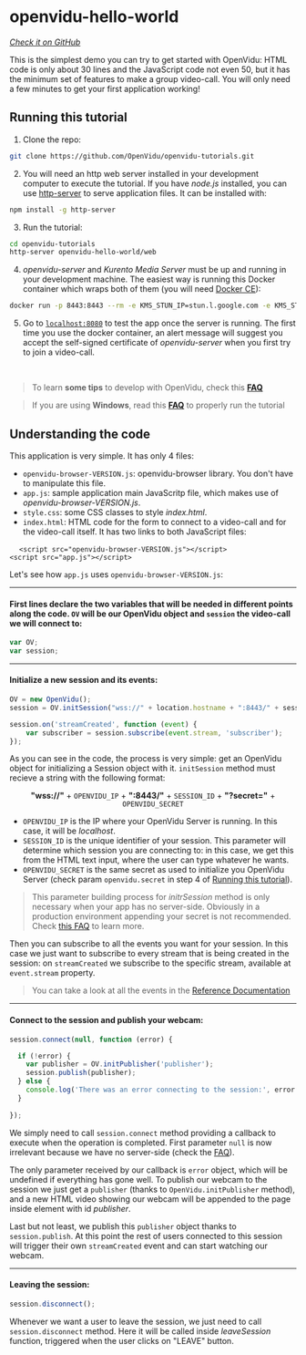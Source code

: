 # openvidu-hello-world
<a href="https://github.com/OpenVidu/openvidu-tutorials/tree/master/openvidu-hello-world" target="_blank"><i class="icon ion-social-github"> Check it on GitHub</i></a>

This is the simplest demo you can try to get started with OpenVidu: HTML code is only about 30 lines and the JavaScript code not even 50, but it has the minimum set of features to make a group video-call. You will only need a few minutes to get your first application working!

## Running this tutorial

1) Clone the repo:

```bash
git clone https://github.com/OpenVidu/openvidu-tutorials.git
```

2) You will need an http web server installed in your development computer to execute the tutorial. If you have _node.js_ installed, you can use [http-server](https://github.com/indexzero/http-server) to serve application files. It can be installed with:

```bash
npm install -g http-server
```

3) Run the tutorial:

```bash
cd openvidu-tutorials
http-server openvidu-hello-world/web
```

4) _openvidu-server_ and _Kurento Media Server_ must be up and running in your development machine. The easiest way is running this Docker container which wraps both of them (you will need [Docker CE](https://store.docker.com/search?type=edition&offering=community)):

```bash
docker run -p 8443:8443 --rm -e KMS_STUN_IP=stun.l.google.com -e KMS_STUN_PORT=19302  -e openvidu.secret=MY_SECRET openvidu/openvidu-server-kms
```

5) Go to [`localhost:8080`](http://localhost:8080) to test the app once the server is running. The first time you use the docker container, an alert message will suggest you accept the self-signed certificate of _openvidu-server_ when you first try to join a video-call.

<br>

> To learn **some tips** to develop with OpenVidu, check this **[FAQ](/troubleshooting#2-any-tips-to-make-easier-the-development-of-my-app-with-openvidu)**

> If you are using **Windows**, read this **[FAQ](/troubleshooting/#3-i-am-using-windows-to-run-the-tutorials-develop-my-app-anything-i-should-know)** to properly run the tutorial

## Understanding the code

This application is very simple. It has only 4 files:

- `openvidu-browser-VERSION.js`: openvidu-browser library. You don't have to manipulate this file. 
- `app.js`: sample application main JavaScritp file, which makes use of _openvidu-browser-VERSION.js_.
- `style.css`: some CSS classes to style _index.html_.
- `index.html`: HTML code for the form to connect to a video-call and for the video-call itself. It has two links to both JavaScript files: 

<pre class="html-scripts">
  <code>&lt;script src="openvidu-browser-VERSION.js"&gt;&lt;/script&gt;
&lt;script src="app.js"&gt;&lt;/script&gt;</code>
</pre>

Let's see how `app.js` uses `openvidu-browser-VERSION.js`:

---

#### First lines declare the two variables that will be needed in different points along the code. `OV` will be our OpenVidu object and `session` the video-call we will connect to:

```javascript
var OV;
var session;
```

---

#### Initialize a new session and its events:

```javascript
OV = new OpenVidu();
session = OV.initSession("wss://" + location.hostname + ":8443/" + sessionId + '?secret=MY_SECRET');

session.on('streamCreated', function (event) {
    var subscriber = session.subscribe(event.stream, 'subscriber');
});
```
As you can see in the code, the process is very simple: get an OpenVidu object for initializing a Session object with it. `initSession` method must recieve a string with the following format: 

<p style="text-align: center"><strong>"wss://"</strong> + <code>OPENVIDU_IP</code> + <strong>":8443/"</strong> + <code>SESSION_ID</code> + <strong>"?secret="</strong> + <code>OPENVIDU_SECRET</code></p>

  - `OPENVIDU_IP`  is the IP where your OpenVidu Server is running. In this case, it will be _localhost_.
  - `SESSION_ID` is the unique identifier of your session. This parameter will determine which session you are connecting to: in this case, we get this from the HTML text input, where the user can type whatever he wants.
  - `OPENVIDU_SECRET` is the same secret as used to initialize you OpenVidu Server (check param `openvidu.secret` in step 4 of [Running this tutorial](#running-this-tutorial)).

> This parameter building process for _initrSession_ method is only necessary when your app has no server-side. Obviously in a production environment appending your secret is not recommended. Check [this FAQ](/troubleshooting#5-what-are-the-differences-related-to-openvidu-between-an-app-without-a-server-side-and-an-app-with-a-server-side) to learn more.

Then you can subscribe to all the events you want for your session. In this case we just want to subscribe to every stream that is being created in the session: on `streamCreated` we subscribe to the specific stream, available at `event.stream` property.

> You can take a look at all the events in the [Reference Documentation](/reference-docs/openvidu-browser/)

---

#### Connect to the session and publish your webcam:

```javascript
session.connect(null, function (error) {

  if (!error) {
    var publisher = OV.initPublisher('publisher');
    session.publish(publisher);
  } else {
    console.log('There was an error connecting to the session:', error.code, error.message);
  }
  
});
```

We simply need to call `session.connect` method providing a callback to execute when the operation is completed. First parameter `null` is now irrelevant because we have no server-side (check the [FAQ](/troubleshooting#5-what-are-the-differences-related-to-openvidu-between-an-app-without-a-server-side-and-an-app-with-a-server-side)).

The only parameter received by our callback is `error` object, which will be undefined if everything has gone well. To publish our webcam to the session we just get a `publisher` (thanks to `OpenVidu.initPublisher` method), and a new HTML video showing our webcam will be appended to the page inside element with id _publisher_.

Last but not least, we publish this `publisher` object thanks to `session.publish`. At this point the rest of users connected to this session will trigger their own `streamCreated` event and can start watching our webcam.

---

#### Leaving the session:

```javascript
session.disconnect();
```

Whenever we want a user to leave the session, we just need to call `session.disconnect` method. Here it will be called inside _leaveSession_ function, triggered when the user clicks on "LEAVE" button.